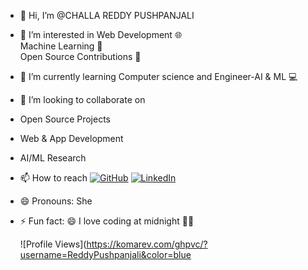 - 👋 Hi, I’m @CHALLA REDDY PUSHPANJALI
- 👀 I’m interested in
  Web Development 🌐  
  Machine Learning 🤖  
  Open Source Contributions 🚀  
- 🌱 I’m currently learning Computer science and Engineer-AI & ML 💻
- 💞️ I’m looking to collaborate on
- Open Source Projects  
- Web & App Development  
- AI/ML Research  
- 📫 How to reach
[![GitHub](https://img.shields.io/badge/GitHub-black?style=for-the-badge&logo=github)](https://github.com/ReddyPushpanjali)
[![LinkedIn](https://img.shields.io/badge/LinkedIn-blue?style=for-the-badge&logo=linkedin)](https://www.linkedin.com/in/challa-reddy-pushpanjali-881a612ba)


- 😄 Pronouns: She
- ⚡ Fun fact: 
   😄 I love coding at midnight 🌙✨  

   ![Profile Views](https://komarev.com/ghpvc/?username=ReddyPushpanjali&color=blue

<!---
ReddyPushpanjali/ReddyPushpanjali is a ✨ special ✨ repository because its `README.md` (this file) appears on your GitHub profile.
You can click the Preview link to take a look at your changes.
--->
